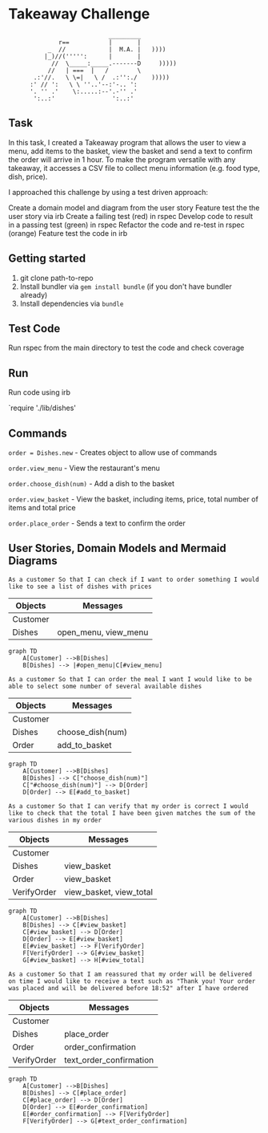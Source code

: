 Takeaway Challenge
==================
```
                            _________
              r==           |       |
           _  //            |  M.A. |   ))))
          |_)//(''''':      |       |
            //  \_____:_____.-------D     )))))
           //   | ===  |   /        \
       .:'//.   \ \=|   \ /  .:'':./    )))))
      :' // ':   \ \ ''..'--:'-.. ':
      '. '' .'    \:.....:--'.-'' .'
       ':..:'                ':..:'

 ```

## Task

In this task, I created a Takeaway program that allows the user to view a menu, add items to the basket, view the basket and send a text to confirm the order will arrive in 1 hour. To make the program versatile with any takeaway, it accesses a CSV file to collect menu information (e.g. food type, dish, price).

I approached this challenge by using a test driven approach:

Create a domain model and diagram from the user story
Feature test the the user story via irb
Create a failing test (red) in rspec
Develop code to result in a passing test (green) in rspec
Refactor the code and re-test in rspec (orange)
Feature test the code in irb

## Getting started

1) git clone path-to-repo
2) Install bundler via `gem install bundle` (if you don't have bundler already)
3) Install dependencies via `bundle`

## Test Code

Run rspec from the main directory to test the code and check coverage

## Run

Run code using irb

`require './lib/dishes'

## Commands

`order = Dishes.new` - Creates object to allow use of commands

`order.view_menu` - View the restaurant's menu

`order.choose_dish(num)` - Add a dish to the basket

`order.view_basket` - View the basket, including items, price, total number of items and total price

`order.place_order` - Sends a text to confirm the order


## User Stories, Domain Models and Mermaid Diagrams

`As a customer
So that I can check if I want to order something
I would like to see a list of dishes with prices`

|  Objects        |  Messages      |
| ----------      | -------------  | 
| Customer        |                |
| Dishes          | open_menu, view_menu |

```mermaid
graph TD
    A[Customer] -->B[Dishes]
    B[Dishes] --> |#open_menu|C[#view_menu]
```

`As a customer
So that I can order the meal I want
I would like to be able to select some number of several available dishes`

|  Objects        |  Messages      |
| ----------      | -------------  | 
| Customer        |                |
| Dishes          | choose_dish(num)    |
| Order           | add_to_basket |

```mermaid
graph TD
    A[Customer] -->B[Dishes]
    B[Dishes] --> C["choose_dish(num)"]
    C["#choose_dish(num)"] --> D[Order]
    D[Order] --> E[#add_to_basket]
```

`As a customer
So that I can verify that my order is correct
I would like to check that the total I have been given matches the sum of the various dishes in my order`

|  Objects        |  Messages      |
| ----------      | -------------  | 
| Customer        |                |
| Dishes          | view_basket |
| Order           | view_basket |
| VerifyOrder    | view_basket, view_total   |

```mermaid
graph TD
    A[Customer] -->B[Dishes]
    B[Dishes] --> C[#view_basket]
    C[#view_basket] --> D[Order]
    D[Order] --> E[#view_basket]
    E[#view_basket] --> F[VerifyOrder]
    F[VerifyOrder] --> G[#view_basket]
    G[#view_basket] --> H[#view_total]
```

`As a customer
So that I am reassured that my order will be delivered on time
I would like to receive a text such as "Thank you! Your order was placed and will be delivered before 18:52" after I have ordered`

|  Objects        |  Messages      |
| ----------      | -------------  | 
| Customer        |                |
| Dishes          | place_order |
| Order           | order_confirmation |
| VerifyOrder     | text_order_confirmation |


```mermaid
graph TD
    A[Customer] -->B[Dishes]
    B[Dishes] --> C[#place_order]
    C[#place_order] --> D[Order]
    D[Order] --> E[#order_confirmation]
    E[#order_confirmation] --> F[VerifyOrder]
    F[VerifyOrder] --> G[#text_order_confirmation]
```